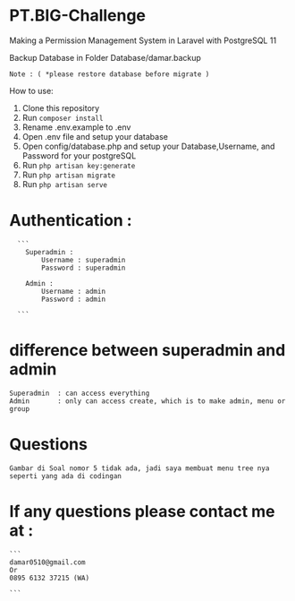 # PT.BIG-Challenge
Making a Permission Management System in Laravel with PostgreSQL 11

Backup Database in Folder Database/damar.backup

`Note : ( *please restore database before migrate )`

How to use:
1. Clone this repository
2. Run `composer install`
3. Rename .env.example to .env
4. Open .env file and setup your database
5. Open config/database.php and setup your Database,Username, and Password for your postgreSQL
6. Run `php artisan key:generate`
7. Run `php artisan migrate`
8. Run `php artisan serve`

# Authentication : 

      ```
        Superadmin :
            Username : superadmin
            Password : superadmin
        
        Admin :
            Username : admin
            Password : admin
      
      ```
# difference between superadmin and admin
    Superadmin  : can access everything
    Admin       : only can access create, which is to make admin, menu or group

# Questions
    Gambar di Soal nomor 5 tidak ada, jadi saya membuat menu tree nya seperti yang ada di codingan

# If any questions please contact me at : 
    
    ```
    damar0510@gmail.com
    Or
    0895 6132 37215 (WA)
    
    ```
   

